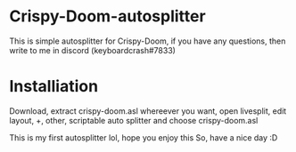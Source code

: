 # Crispy-Doom-autosplitter
This is simple autosplitter for Crispy-Doom, if you have any questions, then write to me in discord (keyboardcrash#7833)

# Installiation
Download, extract crispy-doom.asl whereever you want, open livesplit, edit layout, +, other, scriptable auto splitter and choose crispy-doom.asl


This is my first autosplitter lol, hope you enjoy this
So, have a nice day :D

